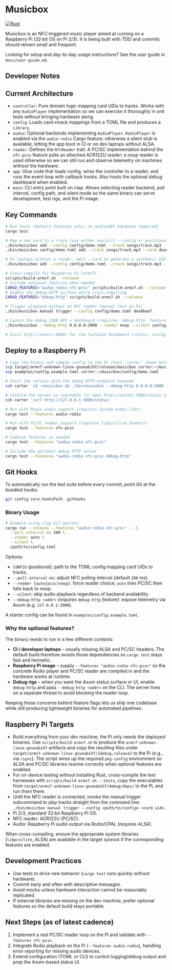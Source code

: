 # Musicbox

[![Rust](https://github.com/sholiday/musicbox/actions/workflows/rust.yml/badge.svg)](https://github.com/sholiday/musicbox/actions/workflows/rust.yml)

Musicbox is an NFC‑triggered music player aimed at running on a Raspberry Pi (32‑bit OS on Pi 2/3). It is being built with TDD and commits should remain small and frequent.

Looking for setup and day-to-day usage instructions? See the user guide in `docs/user-guide.md`.

## Developer Notes

## Current Architecture

- `controller`: Pure domain logic mapping card UIDs to tracks. Works with any `AudioPlayer` implementation so we can exercise it thoroughly in unit tests without bringing hardware along.
- `config`: Loads card→track mappings from a TOML file and produces a `Library`.
- `audio`: Optional backends implementing `AudioPlayer`. `RodioPlayer` is enabled via the `audio-rodio` Cargo feature; otherwise a silent stub is available, letting the app boot in CI or on dev laptops without ALSA.
- `reader`: Defines the `NfcReader` trait. A PC/SC implementation behind the `nfc-pcsc` feature polls an attached ACR122U reader; a noop reader is used otherwise so we can still run and observe telemetry on machines without the hardware.
- `app`: Glue code that loads config, wires the controller to a reader, and runs the event loop with callback hooks. Also hosts the optional debug dashboard when enabled.
- `main`: CLI entry point built on clap. Allows selecting reader backend, poll interval, config path, and silent mode so the same binary can serve development, test rigs, and the Pi image.

## Key Commands

```bash
# Run tests (default features only; no audio/NFC backends required)
cargo test

# Map a new card to a track (use either explicit --config or positional CONFIG)
./bin/musicbox add --config config/demo.toml --track songs/track.mp3 --card deadbeef
./bin/musicbox config/demo.toml add --track songs/track.mp3 --card deadbeef

# On laptops without a reader, omit --card to generate a synthetic UID automatically.
./bin/musicbox add --config config/demo.toml --track songs/track.mp3 --reader noop

# Cross-compile for Raspberry Pi (armv7)
scripts/build-armv7.sh --release
# Include optional features when needed
CARGO_FEATURES="audio-rodio nfc-pcsc" scripts/build-armv7.sh --release
# Enable the debug HTTP surface while cross-compiling
CARGO_FEATURES="debug-http" scripts/build-armv7.sh --release

# Trigger playback without an NFC reader (manual test on Pi)
./bin/musicbox manual trigger --config config/demo.toml deadbeef

# Launch the debug JSON API + dashboard (requires `debug-http` feature)
./bin/musicbox --debug-http 0.0.0.0:3000 --reader noop --silent config/demo.toml

# Visit http://<host>:3000/ for the Tailwind dashboard (status, config editor, controls)
```

## Deploy to a Raspberry Pi

```bash
# Copy the binary and sample config to the Pi (host `carter` shown here)
scp target/armv7-unknown-linux-gnueabihf/release/musicbox carter:~/musicbox/bin/musicbox
scp examples/config.example.toml carter:~/musicbox/config/demo.toml

# Start the service with the debug HTTP endpoint exposed
ssh carter 'cd ~/musicbox && ./bin/musicbox --debug-http 0.0.0.0:3000 --reader noop --silent ./config/demo.toml'

# Confirm the server is reachable (or open http://carter:3000/status in a browser)
ssh carter 'curl http://127.0.0.1:3000/status'
```

```bash
# Run with Rodio audio support (requires system audio libs)
cargo test --features audio-rodio

# Run with PC/SC reader support (requires libpcsclite headers)
cargo test --features nfc-pcsc

# Combine features as needed
cargo test --features "audio-rodio nfc-pcsc"

# Include the optional debug HTTP server
cargo test --features "audio-rodio nfc-pcsc debug-http"
```

## Git Hooks

To automatically run the test suite before every commit, point Git at the bundled hooks:

```bash
git config core.hooksPath .githooks
```

### Binary Usage

```bash
# Example using clap CLI options
cargo run --release --features "audio-rodio nfc-pcsc" -- \
  --poll-interval-ms 200 \
  --reader auto \
  --silent \
  /path/to/config.toml
```

Options:

- `CONFIG` (positional): path to the TOML config mapping card UIDs to tracks.
- `--poll-interval-ms`: adjust NFC polling interval (default `200` ms).
- `--reader {auto|pcsc|noop}`: force reader choice; `auto` tries PC/SC then falls back to noop.
- `--silent`: skip audio playback regardless of backend availability.
- `--debug-http <addr>` *(requires `debug-http` feature)*: expose telemetry via Axum (e.g. `127.0.0.1:3000`).

A starter config can be found in `examples/config.example.toml`.

### Why the optional features?

The binary needs to run in a few different contexts:

- **CI / developer laptops** – usually missing ALSA and PC/SC headers. The default build therefore avoids those dependencies so `cargo test` stays fast and hermetic.
- **Raspberry Pi image** – supply `--features "audio-rodio nfc-pcsc"` so the concrete Rodio player and PC/SC reader are compiled in and the hardware works at runtime.
- **Debug rigs** – when you want the Axum status surface or UI, enable `debug-http` and pass `--debug-http <addr>` on the CLI. The server lives on a separate thread to avoid blocking the reader loop.

Keeping these concerns behind feature flags lets us ship one codebase while still producing lightweight binaries for automated pipelines.

## Raspberry Pi Targets

- Build everything from your dev machine; the Pi only needs the deployed binaries. Use
  `scripts/build-armv7.sh` to produce the `armv7-unknown-linux-gnueabihf` artifacts and copy the
  resulting files under `target/armv7-unknown-linux-gnueabihf/{debug,release}` to the Pi (e.g.,
  via `rsync`). The script wires up the required `pkg-config` environment so ALSA and PC/SC
  libraries resolve correctly when optional features are enabled.
- For on-device testing without installing Rust, cross-compile the test harnesses with
  `scripts/build-armv7.sh --tests`, copy the executables from
  `target/armv7-unknown-linux-gnueabihf/debug/deps/` to the Pi, and run them there.
- Until the NFC reader is connected, invoke the manual trigger subcommand to play tracks straight
  from the command line: `./bin/musicbox manual trigger --config <path/to/config> <card_uid>`.
- Pi 2/3, standard 32‑bit Raspberry Pi OS.
- NFC reader: ACR122U (PC/SC).
- Audio: Raspberry Pi audio output via Rodio/CPAL (requires ALSA).

When cross-compiling, ensure the appropriate system libraries (`libpcsclite`, ALSA) are available in the target sysroot if the corresponding features are enabled.

## Development Practices

- Use tests to drive new behavior (`cargo test` runs quickly without hardware).
- Commit early and often with descriptive messages.
- Avoid mocks unless hardware interaction cannot be reasonably replicated.
- If external libraries are missing on the dev machine, prefer optional features so the default build stays portable.

## Next Steps (as of latest cadence)

1. Implement a real PC/SC reader loop on the Pi and validate with `--features nfc-pcsc`.
2. Integrate Rodio playback on the Pi (`--features audio-rodio`), handling error reporting for missing audio devices.
3. Extend configuration (TOML or CLI) to control logging/debug output and prep the Axum-based status UI.
